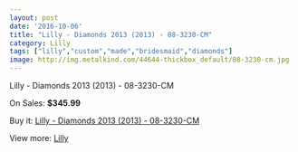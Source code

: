 ```yaml
---
layout: post
date: '2016-10-06'
title: "Lilly - Diamonds 2013 (2013) - 08-3230-CM"
category: Lilly
tags: ["lilly","custom","made","bridesmaid","diamonds"]
image: http://img.metalkind.com/44644-thickbox_default/08-3230-cm.jpg
---
```

Lilly - Diamonds 2013 (2013) - 08-3230-CM

On Sales: **$345.99**
<a href="https://www.metalkind.com/en/lilly/6129-08-3230-cm.html"><amp-img layout="responsive" width="600" height="600" src="//img.metalkind.com/44644-thickbox_default/08-3230-cm.jpg" alt="Lilly - Diamonds 2013 (2013) - 08-3230-CM 0" /></a>
<a href="https://www.metalkind.com/en/lilly/6129-08-3230-cm.html"><amp-img layout="responsive" width="600" height="600" src="//img.metalkind.com/44645-thickbox_default/08-3230-cm.jpg" alt="Lilly - Diamonds 2013 (2013) - 08-3230-CM 1" /></a>
<a href="https://www.metalkind.com/en/lilly/6129-08-3230-cm.html"><amp-img layout="responsive" width="600" height="600" src="//img.metalkind.com/44646-thickbox_default/08-3230-cm.jpg" alt="Lilly - Diamonds 2013 (2013) - 08-3230-CM 2" /></a>

Buy it: [Lilly - Diamonds 2013 (2013) - 08-3230-CM](https://www.metalkind.com/en/lilly/6129-08-3230-cm.html "Lilly - Diamonds 2013 (2013) - 08-3230-CM")

View more: [Lilly](https://www.metalkind.com/en/76-lilly "Lilly")